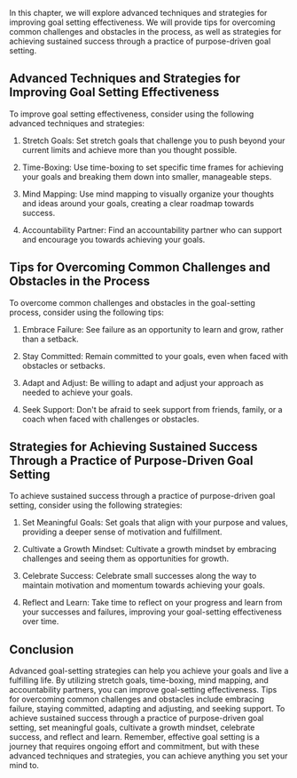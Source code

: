 
In this chapter, we will explore advanced techniques and strategies for improving goal setting effectiveness. We will provide tips for overcoming common challenges and obstacles in the process, as well as strategies for achieving sustained success through a practice of purpose-driven goal setting.

Advanced Techniques and Strategies for Improving Goal Setting Effectiveness
---------------------------------------------------------------------------

To improve goal setting effectiveness, consider using the following advanced techniques and strategies:

1. Stretch Goals: Set stretch goals that challenge you to push beyond your current limits and achieve more than you thought possible.

2. Time-Boxing: Use time-boxing to set specific time frames for achieving your goals and breaking them down into smaller, manageable steps.

3. Mind Mapping: Use mind mapping to visually organize your thoughts and ideas around your goals, creating a clear roadmap towards success.

4. Accountability Partner: Find an accountability partner who can support and encourage you towards achieving your goals.

Tips for Overcoming Common Challenges and Obstacles in the Process
------------------------------------------------------------------

To overcome common challenges and obstacles in the goal-setting process, consider using the following tips:

1. Embrace Failure: See failure as an opportunity to learn and grow, rather than a setback.

2. Stay Committed: Remain committed to your goals, even when faced with obstacles or setbacks.

3. Adapt and Adjust: Be willing to adapt and adjust your approach as needed to achieve your goals.

4. Seek Support: Don't be afraid to seek support from friends, family, or a coach when faced with challenges or obstacles.

Strategies for Achieving Sustained Success Through a Practice of Purpose-Driven Goal Setting
--------------------------------------------------------------------------------------------

To achieve sustained success through a practice of purpose-driven goal setting, consider using the following strategies:

1. Set Meaningful Goals: Set goals that align with your purpose and values, providing a deeper sense of motivation and fulfillment.

2. Cultivate a Growth Mindset: Cultivate a growth mindset by embracing challenges and seeing them as opportunities for growth.

3. Celebrate Success: Celebrate small successes along the way to maintain motivation and momentum towards achieving your goals.

4. Reflect and Learn: Take time to reflect on your progress and learn from your successes and failures, improving your goal-setting effectiveness over time.

Conclusion
----------

Advanced goal-setting strategies can help you achieve your goals and live a fulfilling life. By utilizing stretch goals, time-boxing, mind mapping, and accountability partners, you can improve goal-setting effectiveness. Tips for overcoming common challenges and obstacles include embracing failure, staying committed, adapting and adjusting, and seeking support. To achieve sustained success through a practice of purpose-driven goal setting, set meaningful goals, cultivate a growth mindset, celebrate success, and reflect and learn. Remember, effective goal setting is a journey that requires ongoing effort and commitment, but with these advanced techniques and strategies, you can achieve anything you set your mind to.

